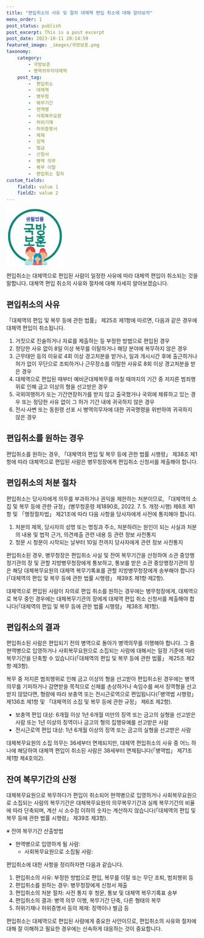 ```yaml
---
title: "편입취소의 사유 및 절차 대체역 편입 취소에 대해 알아보자"
menu_order: 1
post_status: publish
post_excerpt: This is a post excerpt
post_date: 2023-10-11 20:14:59
featured_image: _images/국방보훈.png
taxonomy:
    category:
        - 국방보훈
        - 병역의무자대체역
    post_tag:
        -  편입취소
        -  대체역
        -  병무청
        -  복무기간
        -  현역병
        -  사회복무요원
        -  허위기재
        -  허위증명서
        -  제재
        -  징역
        -  벌금
        -  신청서
        -  병역 의무
        -  복무 이탈
        -  편입취소 절차
custom_fields:
    field1: value 1
    field2: value 2
---
```


![국방보훈](/_images/국방보훈.png)

편입취소는 대체역으로 편입된 사람이 일정한 사유에 따라 대체역 편입이 취소되는 것을 말합니다. 대체역 편입 취소의 사유와 절차에 대해 자세히 알아보겠습니다.

## 편입취소의 사유

「대체역의 편입 및 복무 등에 관한 법률」 제25조 제1항에 따르면, 다음과 같은 경우에 대체역 편입이 취소됩니다.

1. 거짓으로 진술하거나 자료를 제출하는 등 부정한 방법으로 편입된 경우
2. 정당한 사유 없이 8일 이상 복무를 이탈하거나 해당 분야에 복무하지 않은 경우
3. 근무태만 등의 이유로 4회 이상 경고처분을 받거나, 일과 개시시간 후에 출근하거나 허가 없이 무단으로 조퇴하거나 근무장소를 이탈한 사유로 8회 이상 경고처분을 받은 경우
4. 대체역으로 편입된 때부터 예비군대체복무를 마칠 때까지의 기간 중 저지른 범죄행위로 인해 금고 이상의 형을 선고받은 경우
5. 국외여행허가 또는 기간연장허가를 받지 않고 출국했거나 국외에 체류하고 있는 경우 또는 정당한 사유 없이 그 허가 기간 내에 귀국하지 않은 경우
6. 전시·사변 또는 동원령 선포 시 병역의무자에 대한 귀국명령을 위반하여 귀국하지 않은 경우

## 편입취소를 원하는 경우

편입취소를 원하는 경우, 「대체역의 편입 및 복무 등에 관한 법률 시행령」 제38조 제1항에 따라 대체역으로 편입된 사람은 병무청장에게 편입취소 신청서를 제출해야 합니다.

## 편입취소의 처분 절차

편입취소는 당사자에게 의무를 부과하거나 권익을 제한하는 처분이므로, 「대체역의 소집 및 복무 등에 관한 규정」(병무청훈령 제1890호, 2022. 7. 5. 개정·시행) 제6조 제1항 및 「행정절차법」 제21조에 따라 다음 사항을 당사자에게 사전에 통지해야 합니다.

1. 처분의 제목, 당사자의 성명 또는 명칭과 주소, 처분하려는 원인이 되는 사실과 처분의 내용 및 법적 근거, 의견제출 관련 내용 등 관련 정보 사전통지
2. 청문 시 청문이 시작되는 날부터 10일 전까지 당사자에게 관련 정보 사전통지

편입취소된 경우, 병무청장은 편입취소 사실 및 잔여 복무기간을 산정하여 소관 중앙행정기관의 장 및 관할 지방병무청장에게 통보하고, 통보를 받은 소관 중앙행정기관의 장은 해당 대체복무요원의 대체역 복무기록표를 관할 지방병무청장에게 송부해야 합니다(「대체역의 편입 및 복무 등에 관한 법률 시행령」 제39조 제1항·제2항).

대체역으로 편입된 사람이 자의로 편입 취소를 원하는 경우에는 병무청장에게, 대체역으로 복무 중인 경우에는 대체복무기관의 장에게 대체역 편입 취소 신청서를 제출해야 합니다(「대체역의 편입 및 복무 등에 관한 법률 시행령」 제38조 제1항).

## 편입취소의 결과

편입취소된 사람은 편입되기 전의 병역으로 돌아가 병역의무를 이행해야 합니다. 그 중 현역병으로 입영하거나 사회복무요원으로 소집되는 사람에 대해서는 일정 기준에 따라 복무기간을 단축할 수 있습니다(「대체역의 편입 및 복무 등에 관한 법률」 제25조 제2항·제3항).

복무 중 저지른 범죄행위로 인해 금고 이상의 형을 선고받아 편입취소된 경우에는 병역의무를 기피하거나 감면받을 목적으로 신체를 손상하거나 속임수를 써서 징역형을 선고받지 않았다면, 형량에 따라 보충역 또는 전시근로역으로 편입됩니다(「병역법 시행령」 제136조 제1항 및 「대체역의 소집 및 복무 등에 관한 규정」 제6조 제2항).

- 보충역 편입 대상: 6개월 이상 1년 6개월 미만의 징역 또는 금고의 실형을 선고받은 사람 또는 1년 이상의 징역이나 금고의 형의 집행유예를 선고받은 사람
- 전시근로역 편입 대상: 1년 6개월 이상의 징역 또는 금고의 실형을 선고받은 사람

대체복무요원의 소집 의무는 36세부터 면제되지만, 대체역 편입취소의 사유 중 어느 하나에 해당하여 대체역 편입이 취소된 사람은 38세부터 면제됩니다(「병역법」 제71조 제1항 제4호의2).

## 잔여 복무기간의 산정

대체복무요원으로 복무하다가 편입이 취소되어 현역병으로 입영하거나 사회복무요원으로 소집되는 사람의 복무기간은 대체복무요원의 의무복무기간과 실제 복무기간의 비율에 따라 단축되며, 계산 시 소수점 이하의 숫자는 계산하지 않습니다(「대체역의 편입 및 복무 등에 관한 법률 시행령」 제39조 제3항).

※ 잔여 복무기간 산출방법

- 현역병으로 입영하게 될 사람:
  - 사회복무요원으로 소집될 사람:

편입취소에 대한 사항을 정리하자면 다음과 같습니다.

1. 편입취소의 사유: 부정한 방법으로 편입, 복무를 이탈 또는 무단 조퇴, 범죄행위 등
2. 편입취소를 원하는 경우: 병무청장에게 신청서 제출
3. 편입취소의 처분 절차: 사전 통지 후 청문, 통보 및 대체역 복무기록표 송부
4. 편입취소의 결과: 병역 의무 이행, 복무기간 단축, 다른 형태의 복무
5. 허위기재나 허위증명서 등의 제재: 징역이나 벌금 등

편입취소는 대체역으로 편입된 사람에게 중요한 사안이므로, 편입취소의 사유와 절차에 대해 잘 이해하고 필요한 경우에는 신속하게 대응하는 것이 중요합니다.
